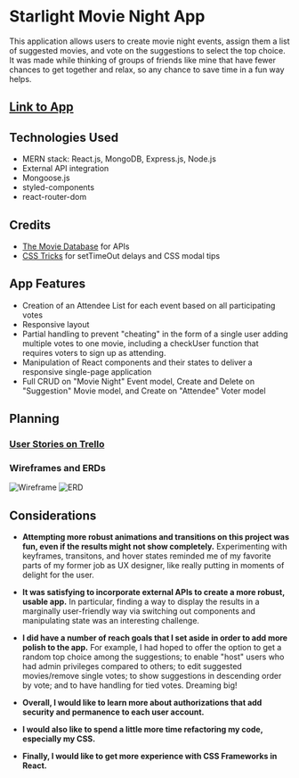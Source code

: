 # Starlight Movie Night App

This application allows users to create movie night events, assign them a list of suggested movies, and vote on the suggestions to select the top choice. It was made while thinking of groups of friends like mine that have fewer chances to get together and relax, so any chance to save time in a fun way helps.

## [Link to App](https://starlight-movie-app.herokuapp.com/)

## Technologies Used

- MERN stack: React.js, MongoDB, Express.js, Node.js
- External API integration
- Mongoose.js
- styled-components
- react-router-dom

## Credits
- [The Movie Database](https://www.themoviedb.org/) for APIs
- [CSS Tricks](https://css-tricks.com/forums/topic/trying-to-set-state-using-with-time-delay/) for setTimeOut delays and CSS modal tips

## App Features

- Creation of an Attendee List for each event based on all participating votes
- Responsive layout
- Partial handling to prevent "cheating" in the form of a single user adding multiple votes to one movie, including a checkUser function that requires voters to sign up as attending.
- Manipulation of React components and their states to deliver a responsive single-page application
- Full CRUD on "Movie Night" Event model, Create and Delete on "Suggestion" Movie model, and Create on "Attendee" Voter model

## Planning

### [User Stories on Trello](https://trello.com/b/1ge8rNdZ/movie-voting-app)

### Wireframes and ERDs

![Wireframe](https://66.media.tumblr.com/e5687b2d5399220ec27413b3d004c8ce/tumblr_pghsm8YEnt1uj0ljmo1_1280.jpg)
![ERD](https://66.media.tumblr.com/f098c95f64c9f9e199ad0d8462484798/tumblr_pghsm8YEnt1uj0ljmo2_r1_1280.jpg)

## Considerations

- __Attempting more robust animations and transitions on this project was fun, even if the results might not show completely.__ Experimenting with keyframes, transitons, and hover states reminded me of my favorite parts of my former job as UX designer, like really putting in moments of delight for the user. 

- __It was satisfying to incorporate external APIs to create a more robust, usable app.__ In particular, finding a way to display the results in a marginally user-friendly way via switching out components and manipulating state was an interesting challenge. 

- __I did have a number of reach goals that I set aside in order to add more polish to the app.__ For example, I had hoped to offer the option to get a random top choice among the suggestions; to enable "host" users who had admin privileges compared to others; to edit suggested movies/remove single votes; to show suggestions in descending order by vote; and to have handling for tied votes. Dreaming big!

- __Overall, I would like to learn more about authorizations that add security and permanence to each user account.__

- __I would also like to spend a little more time refactoring my code, especially my CSS.__

- __Finally, I would like to get more experience with CSS Frameworks in React.__